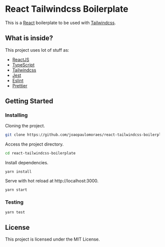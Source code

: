 # React Tailwindcss Boilerplate

This is a [React](https://react.org) boilerplate to be used with [Tailwindcss](https://tailwindcss.com).

## What is inside?

This project uses lot of stuff as:

- [ReactJS](https://reactjs.org)
- [TypeScript](https://www.typescriptlang.org)
- [Tailwindcss](https://tailwindcss.com)
- [Jest](https://jestjs.io)
- [Eslint](https://eslint.org)
- [Prettier](https://prettier.io)

## Getting Started

### Installing

Cloning the project.
```bash
git clone https://github.com/joaopaulomoraes/react-tailwindcss-boilerplate.git react-tailwindcss-boilerplate
```

Access the project directory.
```bash
cd react-tailwindcss-boilerplate
```

Install dependencies.
```
yarn install
```

Serve with hot reload at http://localhost:3000.
```
yarn start
```

### Testing

```
yarn test
```

## License

This project is licensed under the MIT License.
